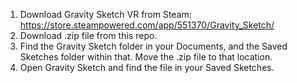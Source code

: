 1) Download Gravity Sketch VR from Steam: https://store.steampowered.com/app/551370/Gravity_Sketch/
2) Download .zip file from this repo.
3) Find the Gravity Sketch folder in your Documents, and the Saved Sketches folder within that. Move the .zip file to that location.
4) Open Gravity Sketch and find the file in your Saved Sketches.
